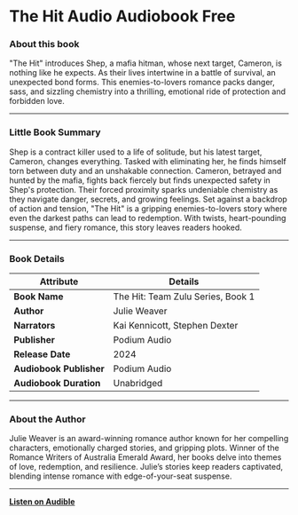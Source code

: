 # The Hit Audio Audiobook Free​

### About this book  
"The Hit" introduces Shep, a mafia hitman, whose next target, Cameron, is nothing like he expects. As their lives intertwine in a battle of survival, an unexpected bond forms. This enemies-to-lovers romance packs danger, sass, and sizzling chemistry into a thrilling, emotional ride of protection and forbidden love.  

---

### Little Book Summary  
Shep is a contract killer used to a life of solitude, but his latest target, Cameron, changes everything. Tasked with eliminating her, he finds himself torn between duty and an unshakable connection. Cameron, betrayed and hunted by the mafia, fights back fiercely but finds unexpected safety in Shep's protection. Their forced proximity sparks undeniable chemistry as they navigate danger, secrets, and growing feelings. Set against a backdrop of action and tension, "The Hit" is a gripping enemies-to-lovers story where even the darkest paths can lead to redemption. With twists, heart-pounding suspense, and fiery romance, this story leaves readers hooked.  

---

### Book Details  

| **Attribute**          | **Details**                     |
|-------------------------|---------------------------------|
| **Book Name**          | The Hit: Team Zulu Series, Book 1 |
| **Author**             | Julie Weaver                  |
| **Narrators**          | Kai Kennicott, Stephen Dexter |
| **Publisher**          | Podium Audio                  |
| **Release Date**       | 2024                          |
| **Audiobook Publisher**| Podium Audio                  |
| **Audiobook Duration** | Unabridged                   |

---

### About the Author  
Julie Weaver is an award-winning romance author known for her compelling characters, emotionally charged stories, and gripping plots. Winner of the Romance Writers of Australia Emerald Award, her books delve into themes of love, redemption, and resilience. Julie’s stories keep readers captivated, blending intense romance with edge-of-your-seat suspense.  

---

**[Listen on Audible](https://www.audible.com/pd/B0D9KP4CPK)**  
